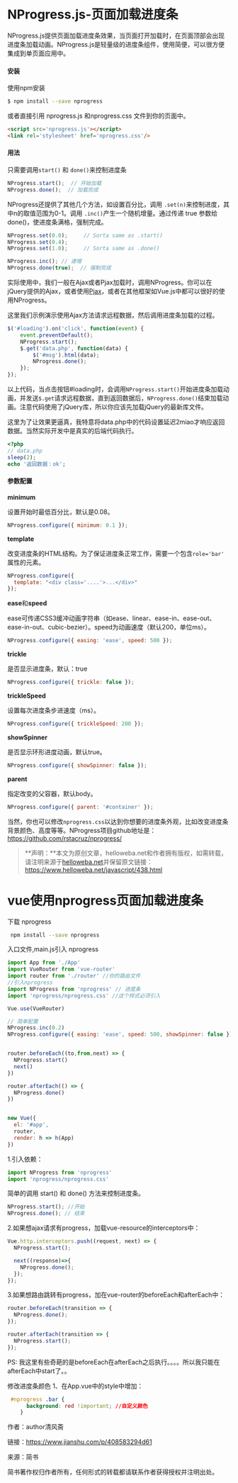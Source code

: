 # NProgress.js-页面加载进度条

NProgress.js提供页面加载进度条效果，当页面打开加载时，在页面顶部会出现进度条加载动画。NProgress.js是轻量级的进度条组件，使用简便，可以很方便集成到单页面应用中。

#### 安装

使用npm安装

```bash
$ npm install --save nprogress
```

或者直接引用 nprogress.js 和nprogress.css 文件到你的页面中。

```html
<script src='nprogress.js'></script>
<link rel='stylesheet' href='nprogress.css'/>
```

#### 用法

只需要调用`start()` 和 `done()`来控制进度条

```js
NProgress.start();  // 开始加载
NProgress.done();  // 加载完成
```

NProgress还提供了其他几个方法，如设置百分比，调用 `.set(n)`来控制进度，其中n的取值范围为0-1。调用 `.inc()`产生一个随机增量。通过传递 true 参数给done()，使进度条满格，强制完成。

```js
NProgress.set(0.0);     // Sorta same as .start()
NProgress.set(0.4);
NProgress.set(1.0);     // Sorta same as .done()

NProgress.inc(); // 递增
NProgress.done(true);  // 强制完成
```

实际使用中，我们一般在Ajax或者Pjax加载时，调用NProgress。你可以在jQuery提供的Ajax，或者使用[Pjax](https://www.helloweba.net/javascript/387.html)，或者在其他框架如Vue.js中都可以很好的使用NProgress。

这里我们示例演示使用Ajax方法请求远程数据，然后调用进度条加载的过程。

```js
$('#loading').on('click', function(event) {
    event.preventDefault();
    NProgress.start();
    $.get('data.php', function(data) {
        $('#msg').html(data);
        NProgress.done();
    });
});
```

以上代码，当点击按钮#loading时，会调用`NProgress.start()`开始进度条加载动画，并发送`$.get`请求远程数据，直到返回数据后，`NProgress.done()`结束加载动画。注意代码使用了jQuery库，所以你应该先加载jQuery的最新库文件。

这里为了让效果更逼真，我特意将data.php中的代码设置延迟2miao才响应返回数据。当然实际开发中是真实的后端代码执行。

```php
<?php 
// data.php
sleep(2);
echo '返回数据：ok';
```

#### 参数配置

**minimum**

设置开始时最低百分比，默认是0.08。

```js
NProgress.configure({ minimum: 0.1 });
```

**template**

改变进度条的HTML结构。为了保证进度条正常工作，需要一个包含`role='bar'` 属性的元素。

```js
NProgress.configure({
  template: "<div class='....'>...</div>"
});
```

**ease**和**speed**

ease可传递CSS3缓冲动画字符串（如ease、linear、ease-in、ease-out、ease-in-out、cubic-bezier）。speed为动画速度（默认200，单位ms）。

```js
NProgress.configure({ easing: 'ease', speed: 500 });
```

**trickle**

是否显示进度条，默认：true

```js
NProgress.configure({ trickle: false });
```

**trickleSpeed**

设置每次进度条步进速度（ms）。

```js
NProgress.configure({ trickleSpeed: 200 });
```

**showSpinner**

是否显示环形进度动画，默认true。

```js
NProgress.configure({ showSpinner: false });
```

**parent**

指定改变的父容器，默认body。

```js
NProgress.configure({ parent: '#container' });
```

当然，你也可以修改`nprogress.css`以达到你想要的进度条外观，比如改变进度条背景颜色、高度等等。NProgress项目github地址是：<https://github.com/rstacruz/nprogress/>

> **声明：**本文为原创文章，helloweba.net和作者拥有版权，如需转载，请注明来源于[helloweba.net](http://www.helloweba.net/)并保留原文链接：https://www.helloweba.net/javascript/438.html





# vue使用nprogress页面加载进度条

下载 nprogress

```bash
 npm install --save nprogress
```

入口文件,main.js引入 nprogress

```js
import App from './App'
import VueRouter from 'vue-router'
import router from './router' //你的路由文件
//引入nprogress
import NProgress from 'nprogress' // 进度条
import 'nprogress/nprogress.css' //这个样式必须引入

Vue.use(VueRouter)

// 简单配置
NProgress.inc(0.2)
NProgress.configure({ easing: 'ease', speed: 500, showSpinner: false })


router.beforeEach((to,from,next) => {
  NProgress.start() 
  next()
})

router.afterEach(() => {
  NProgress.done()
})


new Vue({
  el: '#app',
  router,
  render: h => h(App)
})
```

1.引入依赖：

```js
import NProgress from 'nprogress'
import 'nprogress/nprogress.css'
```

简单的调用 start() 和 done() 方法来控制进度条。

```js
NProgress.start(); //开始
NProgress.done(); // 结束
```

2.如果想ajax请求有progress，加载vue-resource的interceptors中：

```js
Vue.http.interceptors.push((request, next) => {
  NProgress.start();

  next((response)=>{
    NProgress.done();
  });
});
```

3.如果想路由跳转有progress，加在vue-router的beforeEach和afterEach中：

```js
router.beforeEach(transition => {
  NProgress.done();
});

router.afterEach(transition => {
  NProgress.start();
});
```

PS: 我这里有些奇葩的是beforeEach在afterEach之后执行。。。。所以我只能在afterEach中start了。。

修改进度条颜色
 1、在App.vue中的style中增加：

```css
 #nprogress .bar {
      background: red !important; //自定义颜色
    }
```

作者：author清风斋

链接：https://www.jianshu.com/p/408583294d61

来源：简书

简书著作权归作者所有，任何形式的转载都请联系作者获得授权并注明出处。